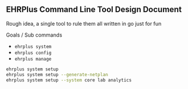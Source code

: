 ## EHRPlus Command Line Tool Design Document

Rough idea, a single tool to rule them all written in go just for fun

Goals / Sub commands

- `ehrplus system`
- `ehrplus config`
- `ehrplus manage`

```bash
ehrplus system setup
ehrplus system setup --generate-netplan
ehrplus system setup --system core lab analytics
```
